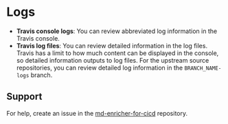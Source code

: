 <!--
# Copyright 2022, 2023 IBM Inc. All rights reserved
# SPDX-License-Identifier: Apache2.0
# Last updated: 2023-11-01
-->

# Logs

* **Travis console logs**: You can review abbreviated log information in the Travis console. 
* **Travis log files**: You can review detailed information in the log files. Travis has a limit to how much content can be displayed in the console, so detailed information outputs to log files. For the upstream source repositories, you can review detailed log information in the `BRANCH_NAME-logs` branch.



## Support

For help, create an issue in the [md-enricher-for-cicd](https://github.com/IBM/md-enricher-for-cicd) repository.

